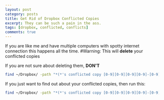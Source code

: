 ```yaml
---
layout: post
category: posts
title: Get Rid of Dropbox Conflicted Copies
excerpt: They can be such a pain in the ass.
tags: [dropbox, conflicted, conflicts]
comments: true
---
```


If you are like me and have multiple computers with spotty internet connection this happens all the time.
#Warning: This will **delete** your conflicted copies

If you are not sure about deleting them, **DON'T**

```bash
find ~/Dropbox/ -path "*(*'s conflicted copy [0-9][0-9][0-9][0-9]-[0-9][0-9]-[0-9][0-9]*" -exec rm -f {} \;
```

If you just want to find out about your conflicted copies, then run this:

```bash
find ~/Dropbox/ -path "*(*'s conflicted copy [0-9][0-9][0-9][0-9]-[0-9][0-9]-[0-9][0-9]*" -print
```
